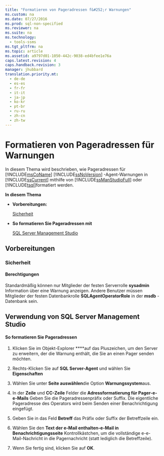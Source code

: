 ```yaml
---
title: "Formatieren von Pageradressen f&#252;r Warnungen"
ms.custom: na
ms.date: 07/27/2016
ms.prod: sql-non-specified
ms.reviewer: na
ms.suite: na
ms.technology: 
  - tools-ssms
ms.tgt_pltfrm: na
ms.topic: article
ms.assetid: a9797d01-1050-442c-9038-ed4bfee1e76a
caps.latest.revision: 4
caps.handback.revision: 3
manager: jhubbard
translation.priority.mt: 
  - de-de
  - es-es
  - fr-fr
  - it-it
  - ja-jp
  - ko-kr
  - pt-br
  - ru-ru
  - zh-cn
  - zh-tw
---
```

# Formatieren von Pageradressen f&#252;r Warnungen
In diesem Thema wird beschrieben, wie Pageradressen für [!INCLUDE[msCoName](../content/includes/msCoName_md.md)] [!INCLUDE[ssNoVersion](../content/includes/ssNoVersion_md.md)] -Agent-Warnungen in [!INCLUDE[ssCurrent](../content/includes/ssCurrent_md.md)] mithilfe von [!INCLUDE[ssManStudioFull](../content/includes/ssManStudioFull_md.md)] oder [!INCLUDE[tsql](../content/includes/tsql_md.md)]formatiert werden.  
  
**In diesem Thema**  
  
-   **Vorbereitungen:**  
  
    [Sicherheit](#Security)  
  
-   **So formatieren Sie Pageradressen mit**  
  
    [SQL Server Management Studio](#SSMSProcedure)  
  
## <a name="BeforeYouBegin"></a>Vorbereitungen  
  
### <a name="Security"></a>Sicherheit  
  
#### <a name="Permissions"></a>Berechtigungen  
Standardmäßig können nur Mitglieder der festen Serverrolle **sysadmin** Information über eine Warnung anzeigen. Andere Benutzer müssen Mitglieder der festen Datenbankrolle **SQLAgentOperatorRole** in der **msdb** -Datenbank sein.  
  
## <a name="SSMSProcedure"></a>Verwendung von SQL Server Management Studio  
  
#### So formatieren Sie Pageradressen  
  
1.  Klicken Sie im Objekt-Explorer ****auf das Pluszeichen, um den Server zu erweitern, der die Warnung enthält, die Sie an einen Pager senden möchten.  
  
2.  Rechts\-Klicken Sie auf **SQL Server-Agent** und wählen Sie **Eigenschaften**  
  
3.  Wählen Sie unter **Seite auswählen**die Option **Warnungssystem**aus.  
  
4.  In der **Zeile** und **CC-Zeile** Felder die **Adressformatierung für Pager-e\-e-Mails** Geben Sie die Pageradressenpräfix oder Suffix. Die eigentliche Pageradresse des Operators wird beim Senden einer Benachrichtigung eingefügt.  
  
5.  Geben Sie in das Feld **Betreff** das Präfix oder Suffix der Betreffzeile ein.  
  
6.  Wählen Sie den **Text der e-Mail enthalten\-e-Mail in Benachrichtigungsseite** Kontrollkästchen, um die vollständige e\-e-Mail-Nachricht in die Pagernachricht (statt lediglich die Betreffzeile).  
  
7.  Wenn Sie fertig sind, klicken Sie auf **OK**.  
  
